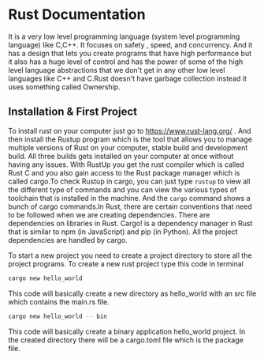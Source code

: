# Rust Documentation
It is a very low level programming language (system level programming language) like C,C++. It focuses on safety , speed, and concurrency. And it has a design that lets you create programs that have high performance but it also has a huge level of control and has the power of some of the high level language abstractions that we don't get in any other low level languages like C++ and C.Rust doesn't have garbage collection instead it uses something called Ownership.

## Installation & First Project
To install rust on your computer just go to https://www.rust-lang.org/ . 
And then install the Rustup program which is the tool that allows you to manage multiple versions of Rust on your computer, stable build and development build. All three builds gets installed on your computer at once without having any issues. With RustUp you get the rust compiler which is called Rust C and you also gain access to the Rust package manager which is called cargo.To check Rustup in cargo, you can just type `rustup` to view all the different type of commands and you can view the various types of toolchain that is installed in the machine. And the `cargo` command shows a bunch of cargo commands.In Rust, there are certain conventions that need to be followed when we are creating dependencies. There are dependencies on libraries in Rust. Cargo! is a dependency manager in Rust that is similar to npm (in JavaScript) and pip (in Python). All the project dependencies are handled by cargo.

To start a new project you need to create a project directory to store all the project programs. To create a new rust project type this code in terminal
```sh
cargo new hello_world
```
This code will basically create a new directory as hello_world with an src file which contains the main.rs file.
```sh
cargo new hello_world -- bin
```
This code will basically create a binary application hello_world project.
In the created directory there will be a cargo.toml file which is the package file.

